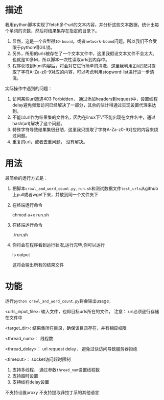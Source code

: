 描述
===

我用python脚本实现了fetch多个url的文本内容，并分析这些文本数据，统计出每个单词的次数，然后将结果集存在指定的目录下。

1. 显然，这是一个典型得`IO-bound`，或者`network-bound`问题，所以我们不会受限于python得GIL锁。
2. 另外，所用的urls被存在了一个文本文件中，这里我假设文本文件不会太大，也就是10多M，所以脚本一次性读取urls到内存中。
3. 程序获取到html内容后，将会对它进行简单的清洗，这里我利用`正则匹配`只提取了字符A-Za-z0-9对应的内容，可以考虑利用stopword list进行进一步清洗。

实际操作中遇到的问题：

1. 访问某些url遭遇403 Forbidden， 通过添加headers到request中，设置线程delay避免频繁访问已经解决了一部分，其余的估计得通过实现设置代理来达到。
2. 不能以url作为结果集的文件名，因为在linux下'/'不能出现在文件名中，通过hash(url)解决了这个问题。
3. 特殊字符导致结果集很丑陋，这里我只提取了字符A-Za-z0-9对应的内容来绕过问题。
4. 重复的url，或者去重问题， 没有解决。


用法
===

最简单的运行方式是：

1. 把脚本`crawl_and_word_count.py`, `run.sh`和测试数据文件`test_urls`从github上pull或者wget下来，并放到同一个文件夹下
2. 在终端运行命令

    chmod a+x run.sh

3. 在终端运行命令
 
   ./run.sh

4. 你将会在程序看到运行状况,运行完毕,你可以运行

    ls output

   这将会输出所有的结果文件


功能
===

运行`python crawl_and_word_count.py`将会输出usage，

\<urls_input_file\>: 输入文件，也即目标urls所在的文件， 注意： url必须逐行存储在文件中

\<target_dir\>: 结果集所在目录，确保该目录存在，并有相应权限

\<thread_num\>： 线程数

\<thread_delay\>： url request delay， 避免过快访问导致服务器拒绝

\<timeout\>： socket访问超时限制

1. 支持多线程， 通过参数`thread_num`设置线程数
2. 支持超时设置
3. 支持线程delay设置


不支持设置proxy
不支持提取非拉丁系的其他语言

